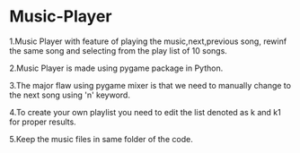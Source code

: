 # Music-Player

1.Music Player with feature of playing the music,next,previous song, rewinf the same song and selecting from the play list of 10 songs.

2.Music Player is made using pygame package in Python.

3.The major flaw using pygame mixer is that we need to manually change to the next song using 'n' keyword.

4.To create your own playlist you need to edit the list denoted as k and k1 for proper results.

5.Keep the music files in same folder of the code.
